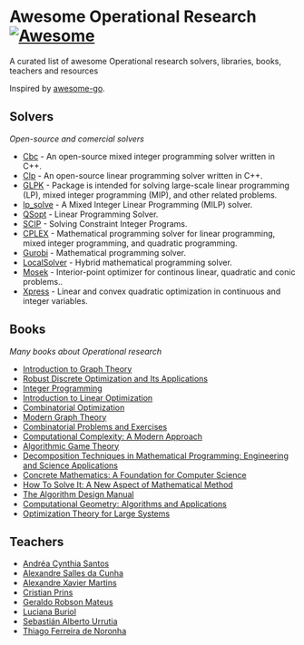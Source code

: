 # Awesome Operational Research [![Awesome](https://cdn.rawgit.com/sindresorhus/awesome/d7305f38d29fed78fa85652e3a63e154dd8e8829/media/badge.svg)](https://github.com/sindresorhus/awesome)

A curated list of awesome Operational research solvers, libraries, books, teachers and resources

Inspired by [awesome-go](https://github.com/avelino/awesome-go).

## Solvers

*Open-source and comercial solvers*

* [Cbc](https://projects.coin-or.org/Cbc) - An open-source mixed integer programming solver written in C++.
* [Clp](https://projects.coin-or.org/Clp) - An open-source linear programming solver written in C++.
* [GLPK](https://www.gnu.org/software/glpk/) - Package is intended for solving large-scale linear programming (LP), mixed integer programming (MIP), and other related problems.
* [lp_solve](http://lpsolve.sourceforge.net/5.5/) - A Mixed Integer Linear Programming (MILP) solver.
* [QSopt](http://www.math.uwaterloo.ca/~bico/qsopt/) - Linear Programming Solver.
* [SCIP](http://scip.zib.de/) - Solving Constraint Integer Programs.
* [CPLEX](http://www-01.ibm.com/software/commerce/optimization/cplex-optimizer/) - Mathematical programming solver for linear programming, mixed integer programming, and quadratic programming.
* [Gurobi](http://www.gurobi.com/) - Mathematical programming solver.
* [LocalSolver](http://www.localsolver.com/) - Hybrid mathematical programming solver.
* [Mosek](https://www.mosek.com/products/mosek) - Interior-point optimizer for continous linear, quadratic and conic problems..
* [Xpress](http://www.fico.com/en/products/fico-xpress-optimization-suite) - Linear and convex quadratic optimization in continuous and integer variables.

## Books

*Many books about Operational research*

* [Introduction to Graph Theory](https://www.amazon.com/Introduction-Graph-Theory-Douglas-West/dp/0130144002/)
* [Robust Discrete Optimization and Its Applications](https://www.amazon.com/Robust-Discrete-Optimization-Applications-Nonconvex/dp/0792342917)
* [Integer Programming](https://www.amazon.com/Integer-Programming-Laurence-Wolsey/dp/0471283665/)
* [Introduction to Linear Optimization](https://www.amazon.com/Introduction-Linear-Optimization-Scientific-Computation/dp/1886529191/)
* [Combinatorial Optimization](https://www.amazon.com/Combinatorial-Optimization-3-B-C/dp/3540443894)
* [Modern Graph Theory](https://www.amazon.com/Modern-Graph-Theory-Bela-Bollobas/dp/0387984887/)
* [Combinatorial Problems and Exercises](https://www.amazon.com/Combinatorial-Problems-Exercises-Chelsea-Publishing/dp/0821842625/)
* [Computational Complexity: A Modern Approach](https://www.amazon.com/Computational-Complexity-A-Modern-Approach/dp/0521424267/)
* [Algorithmic Game Theory](https://www.amazon.com/Algorithmic-Game-Theory-Noam-Nisan/dp/0521872820/)
* [Decomposition Techniques in Mathematical Programming: Engineering and Science Applications](https://www.amazon.com/Decomposition-Techniques-Mathematical-Programming-Applications/dp/3642066070/)
* [ Concrete Mathematics: A Foundation for Computer Science](https://www.amazon.com/Concrete-Mathematics-Foundation-Computer-Science/dp/0201558025/)
* [How To Solve It: A New Aspect of Mathematical Method](https://www.amazon.com/How-Solve-Aspect-Mathematical-Method/dp/4871878309/)
* [The Algorithm Design Manual](https://www.amazon.com/Algorithm-Design-Manual-Steven-Skiena/dp/1849967202/)
* [Computational Geometry: Algorithms and Applications](https://www.amazon.com/Computational-Geometry-Applications-Mark-Berg/dp/3642096816/)
* [Optimization Theory for Large Systems](https://www.amazon.com/Optimization-Theory-Large-Systems-Mathematics/dp/0486419991)

## Teachers

* [Andréa Cynthia Santos](http://losi.utt.fr/fr/_plugins/mypage/mypage/content/duhamela.html)
* [Alexandre Salles da Cunha](http://homepages.dcc.ufmg.br/~acunha/)
* [Alexandre Xavier Martins](http://www.icea.ufop.br/professores/alexandre_xavier_martins/)
* [Cristian Prins](http://losi.utt.fr/fr/_plugins/mypage/mypage/content/prins.html)
* [Geraldo Robson Mateus](http://homepages.dcc.ufmg.br/~mateus/)
* [Luciana Buriol](http://www.inf.ufrgs.br/~buriol/)
* [Sebastián Alberto Urrutia](http://homepages.dcc.ufmg.br/~surrutia/)
* [Thiago Ferreira de Noronha](http://homepages.dcc.ufmg.br/~tfn/)
